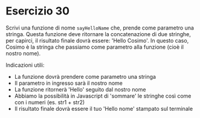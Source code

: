 # Esercizio 30

Scrivi una funzione di nome `sayHelloName` che, prende come parametro una stringa. Questa funzione deve ritornare la concatenazione di due stringhe, per capirci, il risultato finale dovrà essere: 'Hello Cosimo'.
In questo caso, Cosimo è la stringa che passiamo come parametro alla funzione (cioè il nostro nome).

Indicazioni utili:

- La funzione dovrà prendere come parametro una stringa
- Il parametro in ingresso sarà il nostro nome
- La funzione ritornerà 'Hello' seguito dal nostro nome
- Abbiamo la possibilità in Javascript di 'sommare' le stringhe così come con i numeri (es. str1 + str2)
- Il risultato finale dovrà essere il tuo 'Hello nome' stampato sul terminale
